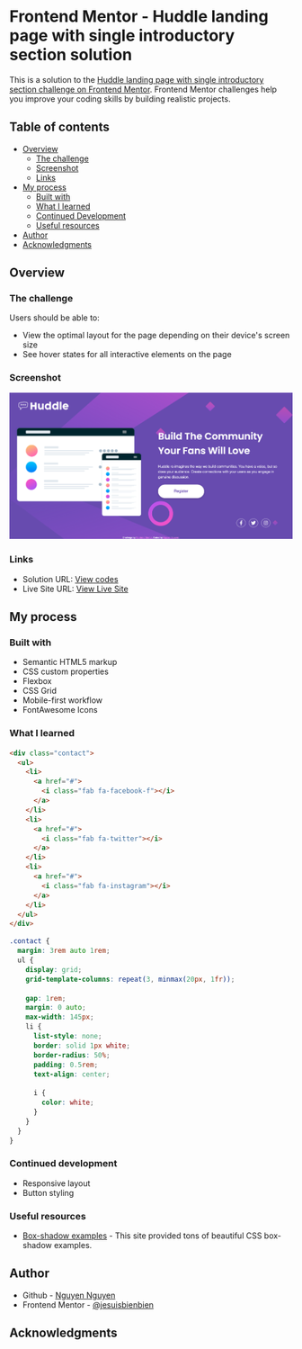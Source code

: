 # Frontend Mentor - Huddle landing page with single introductory section solution

This is a solution to the [Huddle landing page with single introductory section challenge on Frontend Mentor](https://www.frontendmentor.io/challenges/huddle-landing-page-with-a-single-introductory-section-B_2Wvxgi0). Frontend Mentor challenges help you improve your coding skills by building realistic projects.

## Table of contents

- [Overview](#overview)
  - [The challenge](#the-challenge)
  - [Screenshot](#screenshot)
  - [Links](#links)
- [My process](#my-process)
  - [Built with](#built-with)
  - [What I learned](#what-i-learned)
  - [Continued Development](#continued-development)
  - [Useful resources](#useful-resources)
- [Author](#author)
- [Acknowledgments](#acknowledgments)

## Overview

### The challenge

Users should be able to:

- View the optimal layout for the page depending on their device's screen size
- See hover states for all interactive elements on the page

### Screenshot

![screenshot](images/screenshot.png)

### Links

- Solution URL: [View codes](https://github.com/jesuisbienbien/huddle-landing-page)
- Live Site URL: [View Live Site](https://jesuisbienbien.github.io/huddle-landing-page/)

## My process

### Built with

- Semantic HTML5 markup
- CSS custom properties
- Flexbox
- CSS Grid
- Mobile-first workflow
- FontAwesome Icons

### What I learned

```html
<div class="contact">
  <ul>
    <li>
      <a href="#">
        <i class="fab fa-facebook-f"></i>
      </a>
    </li>
    <li>
      <a href="#">
        <i class="fab fa-twitter"></i>
      </a>
    </li>
    <li>
      <a href="#">
        <i class="fab fa-instagram"></i>
      </a>
    </li>
  </ul>
</div>
```

```css
.contact {
  margin: 3rem auto 1rem;
  ul {
    display: grid;
    grid-template-columns: repeat(3, minmax(20px, 1fr));

    gap: 1rem;
    margin: 0 auto;
    max-width: 145px;
    li {
      list-style: none;
      border: solid 1px white;
      border-radius: 50%;
      padding: 0.5rem;
      text-align: center;

      i {
        color: white;
      }
    }
  }
}
```

### Continued development

- Responsive layout
- Button styling

### Useful resources

- [Box-shadow examples](https://getcssscan.com/css-box-shadow-examples) - This site provided tons of beautiful CSS box-shadow examples.

## Author

- Github - [Nguyen Nguyen](https://github.com/jesuisbienbien)
- Frontend Mentor - [@jesuisbienbien](https://www.frontendmentor.io/profile/jesuisbienbien)

## Acknowledgments
